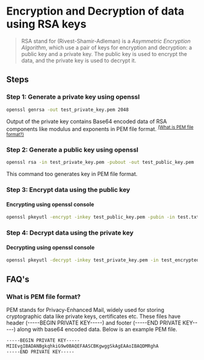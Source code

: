 # Encryption and Decryption of data using RSA keys

> RSA stand for (Rivest-Shamir-Adleman) is a *Asymmetric Encryption Algorithm*, which use a pair of keys for encryption and decryption: a public key and a private key. The public key is used to encrypt the data, and the private key is used to decrypt it.

## Steps

### Step 1: Generate a private key using openssl

```bash
openssl genrsa -out test_private_key.pem 2048
```

Output of the private key contains Base64 encoded data of RSA components like modulus and exponents in PEM file format. <sup>[(What is PEM file format?)](../../FAQ.md#what-is-pem-file-format)</sup>

### Step 2: Generate a public key using openssl

```bash
openssl rsa -in test_private_key.pem -pubout -out test_public_key.pem
```

This command too generates key in PEM file format.

### Step 3: Encrypt data using the public key

#### Encrypting using openssl console

```bash
openssl pkeyutl -encrypt -inkey test_public_key.pem -pubin -in test.txt -out test_encrypted_message.bin
```

### Step 4: Decrypt data using the private key

#### Decrypting using openssl console

```bash
openssl pkeyutl -decrypt -inkey test_private_key.pem -in test_encrypted_message.bin -out test_decrypted_message.txt
```

## FAQ's

### What is PEM file format?
<a id="what-is-pem-file-format"></a>
PEM stands for Privacy-Enhanced Mail, widely used for storing cryptographic data like private keys, certificates etc. These files have header (-----BEGIN PRIVATE KEY-----) and footer (-----END PRIVATE KEY-----) along with base64 encoded data. Below is an example PEM file.

```bash
-----BEGIN PRIVATE KEY-----
MIIEvgIBADANBgkqhkiG9w0BAQEFAASCBKgwggSkAgEAAoIBAQDMRghA
-----END PRIVATE KEY-----
```
